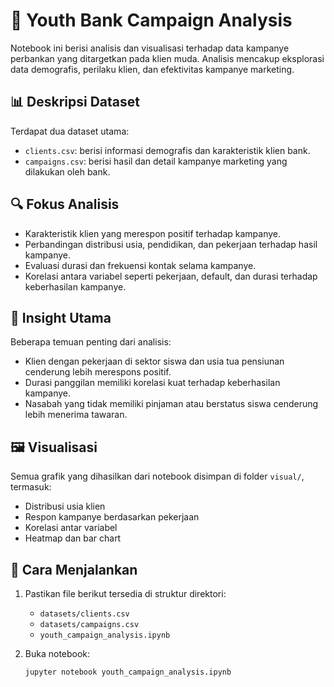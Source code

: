 # 🧠 Youth Bank Campaign Analysis

Notebook ini berisi analisis dan visualisasi terhadap data kampanye perbankan yang ditargetkan pada klien muda. Analisis mencakup eksplorasi data demografis, perilaku klien, dan efektivitas kampanye marketing.

## 📊 Deskripsi Dataset

Terdapat dua dataset utama:

- `clients.csv`: berisi informasi demografis dan karakteristik klien bank.
- `campaigns.csv`: berisi hasil dan detail kampanye marketing yang dilakukan oleh bank.

## 🔍 Fokus Analisis

- Karakteristik klien yang merespon positif terhadap kampanye.
- Perbandingan distribusi usia, pendidikan, dan pekerjaan terhadap hasil kampanye.
- Evaluasi durasi dan frekuensi kontak selama kampanye.
- Korelasi antara variabel seperti pekerjaan, default, dan durasi terhadap keberhasilan kampanye.

## 📌 Insight Utama

Beberapa temuan penting dari analisis:
- Klien dengan pekerjaan di sektor siswa dan usia tua pensiunan cenderung lebih merespons positif.
- Durasi panggilan memiliki korelasi kuat terhadap keberhasilan kampanye.
- Nasabah yang tidak memiliki pinjaman atau berstatus siswa cenderung lebih menerima tawaran.

## 🖼️ Visualisasi

Semua grafik yang dihasilkan dari notebook disimpan di folder `visual/`, termasuk:
- Distribusi usia klien
- Respon kampanye berdasarkan pekerjaan
- Korelasi antar variabel
- Heatmap dan bar chart 

## 🚀 Cara Menjalankan

1. Pastikan file berikut tersedia di struktur direktori:
   - `datasets/clients.csv`
   - `datasets/campaigns.csv`
   - `youth_campaign_analysis.ipynb`

2. Buka notebook:
   ```bash
   jupyter notebook youth_campaign_analysis.ipynb
